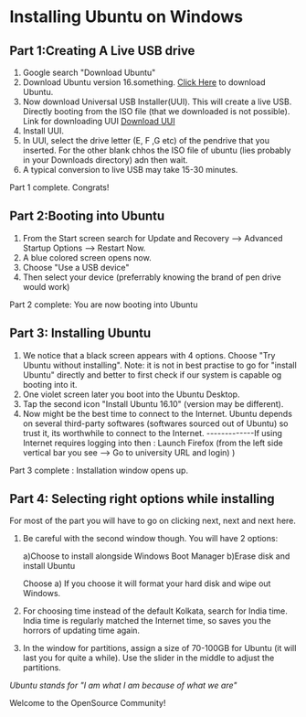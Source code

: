 # Installing Ubuntu on Windows

## Part 1:Creating A Live USB drive

1. Google search "Download Ubuntu"
2. Download Ubuntu version 16.something. [Click Here](releases.ubuntu.com/16.04.1/ubuntu-16.04.1-desktop-amd64.iso?_ga=1.267151886.1068213053.1475231553) to download Ubuntu. 
3. Now download Universal USB Installer(UUI). This will create a live USB. Directly booting from the ISO file (that we downloaded is not possible). Link for downloading UUI
	[Download UUI](https://www.pendrivelinux.com/downloads/Universal-USB-Installer/Universal-USB-Installer-1.9.7.0.exe)
4. Install UUI.
5. In UUI, select the drive letter (E, F ,G etc) of the pendrive that you inserted. For the other blank chhos the ISO file of ubuntu (lies probably in your Downloads directory) adn then wait. 
6. A typical conversion to live USB may take 15-30 minutes.

Part 1 complete. Congrats!

## Part 2:Booting into Ubuntu

1. From the Start screen search for Update and Recovery --> Advanced Startup Options --> Restart Now.
2. A blue colored screen opens now.
3. Choose "Use a USB device"
4. Then select your device (preferrably knowing the brand of pen drive would work)

Part 2 complete: You are now booting into Ubuntu

## Part 3: Installing Ubuntu

1. We notice that a black screen appears with 4 options.
Choose "Try Ubuntu without installing". 
Note: it is not in best practise to go for "install Ubuntu" directly and better to first check if our system is capable og booting into it.
2. One violet screen later you boot into the Ubuntu Desktop.
3. Tap the second icon "Install Ubuntu 16.10" (version may be different).
4. Now might be the best time to connect to the Internet. Ubuntu depends on several third-party softwares (softwares sourced out of Ubuntu) so trust it, its worthwhile to connect to the Internet.
-------------If using Internet requires logging into then
: Launch Firefox (from the left side vertical bar you see --> Go to university URL and login) )

Part 3 complete : Installation window opens up.

## Part 4: Selecting right options while installing

For most of the part you will have to go on clicking next, next and next here.

1. Be careful with the second window though. 
	You will have 2 options:
	
	a)Choose to install alongside Windows Boot Manager
	b)Erase disk and install Ubuntu
	
	Choose a)
	If you choose it will format your hard disk and wipe out Windows.
	
2. For choosing time instead of the default Kolkata, search for India time. India time is regularly matched the Internet time, so saves you the horrors of updating time again.

3. In the window for partitions, assign a size of 70-100GB for Ubuntu (it will last you for quite a while). Use the slider in the middle to adjust the partitions.

_Ubuntu stands for "I am what I am because of what we are"_

Welcome to the OpenSource Community!
